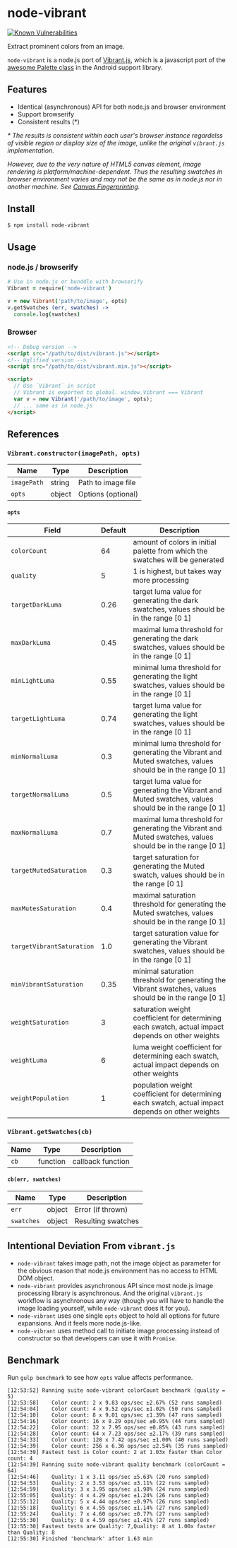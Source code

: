 # node-vibrant
[![Known Vulnerabilities](https://snyk.io/test/npm/name/badge.svg)](https://snyk.io/test/npm/name)

Extract prominent colors from an image.

`node-vibrant` is a node.js port of [Vibrant.js](https://github.com/jariz/vibrant.js), which is a javascript port of the [awesome Palette class](https://developer.android.com/reference/android/support/v7/graphics/Palette.html) in the Android support library.

## Features

* Identical (asynchronous) API for both node.js and browser environment
* Support browserify
* Consistent results (*)

_* The results is consistent within each user's browser instance regardelss of visible region or display size of the image, unlike the original `vibrant.js` implementation._

_However, due to the very nature of HTML5 canvas element, image rendering is platform/machine-dependent. Thus the resulting swatches in browser environment varies and may not be the same as in node.js nor in another machine. See [Canvas Fingerprinting](https://en.wikipedia.org/wiki/Canvas_fingerprinting)._

## Install

```bash
$ npm install node-vibrant
```

## Usage

### node.js / browserify

```coffee
# Use in node.js or bunddle with browserify
Vibrant = require('node-vibrant')

v = new Vibrant('path/to/image', opts)
v.getSwatches (err, swatches) ->
  console.log(swatches)
```

### Browser

```html
<!-- Debug version -->
<script src="/path/to/dist/vibrant.js"></script>
<!-- Uglified version -->
<script src="/path/to/dist/vibrant.min.js"></script>

<script>
  // Use `Vibrant` in script
  // Vibrant is exported to global. window.Vibrant === Vibrant
  var v = new Vibrant('/path/to/image', opts);
  // ... same as in node.js
</script>
```


## References

### `Vibrant.constructor(imagePath, opts)`

Name | Type | Description
---- | ---- | --------------
`imagePath` | string | Path to image file
`opts` | object | Options (optional)

#### `opts`

Field | Default | Description
----- | ------- | -----------
`colorCount` | 64 | amount of colors in initial palette from which the swatches will be generated
`quality` | 5 | 1 is highest, but takes way more processing
`targetDarkLuma` | 0.26 | target luma value for generating the dark swatches, values should be in the range [0 1]
`maxDarkLuma` | 0.45 | maximal luma threshold for generating the dark swatches, values should be in the range [0 1]
`minLightLuma` | 0.55 | minimal luma threshold for generating the light swatches, values should be in the range [0 1]
`targetLightLuma` | 0.74 | target luma value for generating the light swatches, values should be in the range [0 1]
`minNormalLuma` | 0.3 | minimal luma threshold for generating the Vibrant and Muted swatches, values should be in the range [0 1]
`targetNormalLuma` | 0.5 | target luma value for generating the Vibrant and Muted swatches, values should be in the range [0 1]
`maxNormalLuma` | 0.7 | maximal luma threshold for generating the Vibrant and Muted swatches, values should be in the range [0 1]
`targetMutedSaturation` | 0.3 | target saturation for generating the Muted swatch, values should be in the range [0 1]
`maxMutesSaturation` | 0.4 | maximal saturation threshold for generating the Muted swatches, values should be in the range [0 1]
`targetVibrantSaturation` | 1.0 | target saturation value for generating the Vibrant swatches, values should be in the range [0 1]
`minVibrantSaturation` | 0.35 | minimal saturation threshold for generating the Vibrant swatches, values should be in the range [0 1]
`weightSaturation` | 3 | saturation weight coefficient for determining each swatch, actual impact depends on other weights
`weightLuma` | 6 | luma weight coefficient for determining each swatch, actual impact depends on other weights
`weightPopulation` | 1 | population weight coefficient for determining each swatch, actual impact depends on other weights

### `Vibrant.getSwatches(cb)`

Name | Type | Description
---- | ---- | --------------
`cb` | function | callback function

#### `cb(err, swatches)`

Name | Type | Description
---- | ---- | --------------
`err` | object | Error (if thrown)
`swatches` | object | Resulting swatches

## Intentional Deviation From `vibrant.js`

* `node-vibrant` takes image path, not the image object as parameter for the obvious reason that node.js environment has no access to HTML DOM object.
* `node-vibrant` provides asynchronous API since most node.js image processing library is asynchronous. And the original `vibrant.js` workflow is asynchronous any way (though you will have to handle the image loading yourself, while `node-vibrant` does it for you).
* `node-vibrant` uses one single `opts` object to hold all options for future expansions. And it feels more node.js-like.
* `node-vibrant` uses method call to initiate image processing instead of constructor so that developers can use it with `Promise`.

## Benchmark

Run `gulp benchmark` to see how `opts` value affects performance.

```
[12:53:52] Running suite node-vibrant colorCount benchmark (quality = 5)
[12:53:58]    Color count: 2 x 9.83 ops/sec ±2.67% (52 runs sampled)
[12:54:04]    Color count: 4 x 9.52 ops/sec ±1.02% (50 runs sampled)
[12:54:10]    Color count: 8 x 9.01 ops/sec ±1.39% (47 runs sampled)
[12:54:16]    Color count: 16 x 8.29 ops/sec ±0.95% (44 runs sampled)
[12:54:22]    Color count: 32 x 7.95 ops/sec ±0.85% (43 runs sampled)
[12:54:28]    Color count: 64 x 7.23 ops/sec ±2.17% (39 runs sampled)
[12:54:33]    Color count: 128 x 7.42 ops/sec ±1.00% (40 runs sampled)
[12:54:39]    Color count: 256 x 6.36 ops/sec ±2.54% (35 runs sampled)
[12:54:39] Fastest test is Color count: 2 at 1.03x faster than Color count: 4
[12:54:39] Running suite node-vibrant quality benchmark (colorCount = 64)
[12:54:46]    Quality: 1 x 3.11 ops/sec ±5.63% (20 runs sampled)
[12:54:53]    Quality: 2 x 3.53 ops/sec ±3.11% (22 runs sampled)
[12:54:59]    Quality: 3 x 3.95 ops/sec ±1.98% (24 runs sampled)
[12:55:05]    Quality: 4 x 4.29 ops/sec ±1.24% (26 runs sampled)
[12:55:12]    Quality: 5 x 4.44 ops/sec ±0.97% (26 runs sampled)
[12:55:18]    Quality: 6 x 4.55 ops/sec ±1.14% (27 runs sampled)
[12:55:24]    Quality: 7 x 4.60 ops/sec ±0.77% (27 runs sampled)
[12:55:30]    Quality: 8 x 4.59 ops/sec ±1.41% (27 runs sampled)
[12:55:30] Fastest tests are Quality: 7,Quality: 8 at 1.00x faster than Quality: 8
[12:55:30] Finished 'benchmark' after 1.63 min
```
